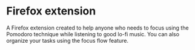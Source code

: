 # Firefox extension

A Firefox extension created to help anyone who needs to focus using the
Pomodoro technique while listening to good lo-fi music. You can also organize
your tasks using the focus flow feature.
